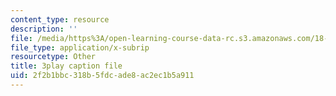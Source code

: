 ```yaml
---
content_type: resource
description: ''
file: /media/https%3A/open-learning-course-data-rc.s3.amazonaws.com/18-06-linear-algebra-spring-2010/2f2b1bbc318b5fdcade8ac2ec1b5a911_7UJ4CFRGd-U.vtt
file_type: application/x-subrip
resourcetype: Other
title: 3play caption file
uid: 2f2b1bbc-318b-5fdc-ade8-ac2ec1b5a911
---
```

